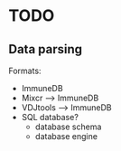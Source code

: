 # TODO

## Data parsing

Formats:
- ImmuneDB
- Mixcr --> ImmuneDB
- VDJtools --> ImmuneDB
- SQL database?
  - database schema
  - database engine
